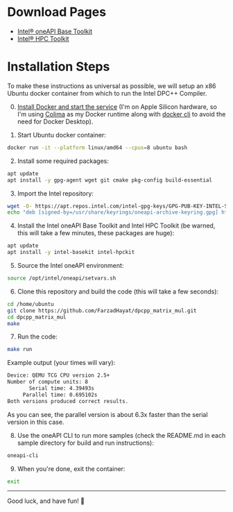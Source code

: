 # Download Pages

- [Intel® oneAPI Base Toolkit](https://www.intel.com/content/www/us/en/developer/tools/oneapi/base-toolkit-download.html)
- [Intel® HPC Toolkit](https://www.intel.com/content/www/us/en/developer/tools/oneapi/hpc-toolkit-download.html)

# Installation Steps

To make these instructions as universal as possible, we will setup an x86 Ubuntu docker container from which to run the Intel DPC++ Compiler.

0. [Install Docker and start the service](https://www.docker.com/) (I'm on Apple Silicon hardware, so I'm using [Colima](https://formulae.brew.sh/formula/colima) as my Docker runtime along with [docker cli](https://formulae.brew.sh/formula/docker) to avoid the need for Docker Desktop).

1. Start Ubuntu docker container:

```bash
docker run -it --platform linux/amd64 --cpus=8 ubuntu bash
```

2. Install some required packages:

```bash
apt update
apt install -y gpg-agent wget git cmake pkg-config build-essential
```

3. Import the Intel repository:

```bash
wget -O- https://apt.repos.intel.com/intel-gpg-keys/GPG-PUB-KEY-INTEL-SW-PRODUCTS.PUB | gpg --dearmor | tee /usr/share/keyrings/oneapi-archive-keyring.gpg > /dev/null
echo "deb [signed-by=/usr/share/keyrings/oneapi-archive-keyring.gpg] https://apt.repos.intel.com/oneapi all main" | tee /etc/apt/sources.list.d/oneAPI.list
```

4. Install the Intel oneAPI Base Toolkit and Intel HPC Toolkit (be warned, this will take a few minutes, these packages are huge):

```bash
apt update
apt install -y intel-basekit intel-hpckit
```

5. Source the Intel oneAPI environment:

```bash
source /opt/intel/oneapi/setvars.sh
```

6. Clone this repository and build the code (this will take a few seconds):

```bash
cd /home/ubuntu
git clone https://github.com/FarzadHayat/dpcpp_matrix_mul.git
cd dpcpp_matrix_mul
make
```

7. Run the code:

```bash
make run
```

Example output (your times will vary):

```bash
Device: QEMU TCG CPU version 2.5+
Number of compute units: 8
       Serial time: 4.39493s
     Parallel time: 0.695102s
Both versions produced correct results.
```

As you can see, the parallel version is about 6.3x faster than the serial version in this case.

8. Use the oneAPI CLI to run more samples (check the README.md in each sample directory for build and run instructions):

```bash
oneapi-cli
```

9. When you're done, exit the container:

```bash
exit
```

---

Good luck, and have fun! 🚀